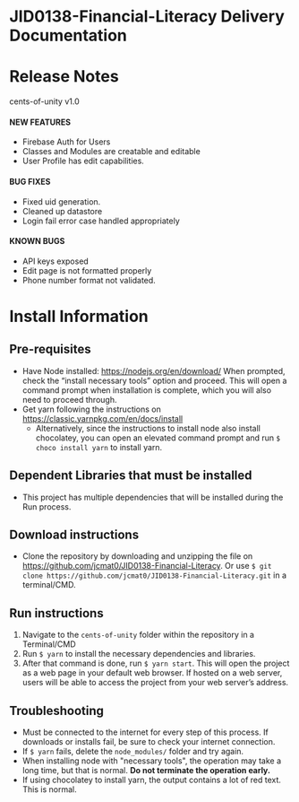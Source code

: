 # JID0138-Financial-Literacy Delivery Documentation
# Release Notes

cents-of-unity v1.0
#### NEW FEATURES     
- Firebase Auth for Users
- Classes and Modules are creatable and editable
- User Profile has edit capabilities.
#### BUG FIXES     
- Fixed uid generation.
- Cleaned up datastore
- Login fail error case handled appropriately
#### KNOWN BUGS     
- API keys exposed
- Edit page is not formatted properly
- Phone number format not validated.

# Install Information
## Pre-requisites
- Have Node installed: https://nodejs.org/en/download/
When prompted, check the “install necessary tools” option and proceed. This will open a command prompt when installation is complete, which you will also need to proceed through.
- Get yarn following the instructions on
https://classic.yarnpkg.com/en/docs/install
  - Alternatively, since the instructions to install node also install chocolatey, you can open an elevated command prompt and run `$ choco install yarn` to install yarn.
## Dependent Libraries that must be installed
- This project has multiple dependencies that will be installed during the Run process.
## Download instructions
- Clone the repository by downloading and unzipping the file on https://github.com/jcmat0/JID0138-Financial-Literacy. Or use `$ git clone https://github.com/jcmat0/JID0138-Financial-Literacy.git` in a terminal/CMD.
## Run instructions
1. Navigate to the `cents-of-unity` folder within the repository in a Terminal/CMD
2. Run `$ yarn` to install the necessary dependencies and libraries.
3. After that command is done, run `$ yarn start`. This will open the project as a web page in your default web browser. If hosted on a web server, users will be able to access the project from your web server’s address.

## Troubleshooting
- Must be connected to the internet for every step of this process. If downloads or installs fail, be sure to check your internet connection.
- If `$ yarn` fails, delete the `node_modules/` folder and try again.
- When installing node with "necessary tools", the operation may take a long time, but that is normal. **Do not terminate the operation early.**
- If using chocolatey to install yarn, the output contains a lot of red text. This is normal.